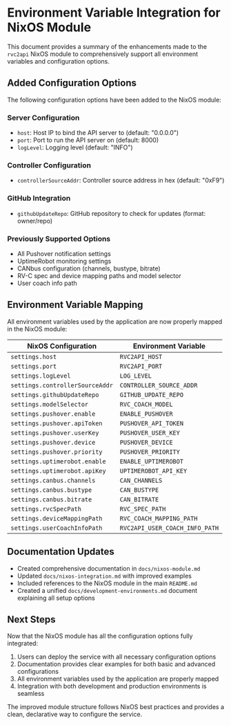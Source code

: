 # Environment Variable Integration for NixOS Module

This document provides a summary of the enhancements made to the `rvc2api` NixOS module to comprehensively support all environment variables and configuration options.

## Added Configuration Options

The following configuration options have been added to the NixOS module:

### Server Configuration

- `host`: Host IP to bind the API server to (default: "0.0.0.0")
- `port`: Port to run the API server on (default: 8000)
- `logLevel`: Logging level (default: "INFO")

### Controller Configuration

- `controllerSourceAddr`: Controller source address in hex (default: "0xF9")

### GitHub Integration

- `githubUpdateRepo`: GitHub repository to check for updates (format: owner/repo)

### Previously Supported Options

- All Pushover notification settings
- UptimeRobot monitoring settings
- CANbus configuration (channels, bustype, bitrate)
- RV-C spec and device mapping paths and model selector
- User coach info path

## Environment Variable Mapping

All environment variables used by the application are now properly mapped in the NixOS module:

| NixOS Configuration             | Environment Variable           |
| ------------------------------- | ------------------------------ |
| `settings.host`                 | `RVC2API_HOST`                 |
| `settings.port`                 | `RVC2API_PORT`                 |
| `settings.logLevel`             | `LOG_LEVEL`                    |
| `settings.controllerSourceAddr` | `CONTROLLER_SOURCE_ADDR`       |
| `settings.githubUpdateRepo`     | `GITHUB_UPDATE_REPO`           |
| `settings.modelSelector`        | `RVC_COACH_MODEL`              |
| `settings.pushover.enable`      | `ENABLE_PUSHOVER`              |
| `settings.pushover.apiToken`    | `PUSHOVER_API_TOKEN`           |
| `settings.pushover.userKey`     | `PUSHOVER_USER_KEY`            |
| `settings.pushover.device`      | `PUSHOVER_DEVICE`              |
| `settings.pushover.priority`    | `PUSHOVER_PRIORITY`            |
| `settings.uptimerobot.enable`   | `ENABLE_UPTIMEROBOT`           |
| `settings.uptimerobot.apiKey`   | `UPTIMEROBOT_API_KEY`          |
| `settings.canbus.channels`      | `CAN_CHANNELS`                 |
| `settings.canbus.bustype`       | `CAN_BUSTYPE`                  |
| `settings.canbus.bitrate`       | `CAN_BITRATE`                  |
| `settings.rvcSpecPath`          | `RVC_SPEC_PATH`                |
| `settings.deviceMappingPath`    | `RVC_COACH_MAPPING_PATH`       |
| `settings.userCoachInfoPath`    | `RVC2API_USER_COACH_INFO_PATH` |

## Documentation Updates

- Created comprehensive documentation in `docs/nixos-module.md`
- Updated `docs/nixos-integration.md` with improved examples
- Included references to the NixOS module in the main `README.md`
- Created a unified `docs/development-environments.md` document explaining all setup options

## Next Steps

Now that the NixOS module has all the configuration options fully integrated:

1. Users can deploy the service with all necessary configuration options
2. Documentation provides clear examples for both basic and advanced configurations
3. All environment variables used by the application are properly mapped
4. Integration with both development and production environments is seamless

The improved module structure follows NixOS best practices and provides a clean, declarative way to configure the service.
